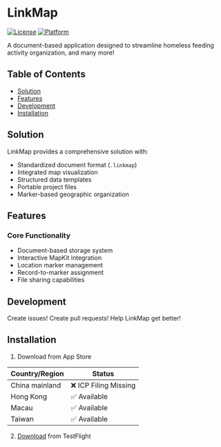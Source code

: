# LinkMap

[![License](https://img.shields.io/badge/License-MIT-blue.svg)](https://github.com/Endsunset/LinkMap/blob/main/LICENSE)
[![Platform](https://img.shields.io/badge/platform-iOS%2018%2B%20%7C%20iPadOS%2018%2B-lightgrey.svg)](https://www.apple.com.cn/ios/ios-18/)

A document-based application designed to streamline homeless feeding activity organization, and many more!

## Table of Contents
- [Solution](#solution)
- [Features](#features)
- [Development](#Development)
- [Installation](#installation)

## Solution

LinkMap provides a comprehensive solution with:

- Standardized document format (`.linkmap`)
- Integrated map visualization
- Structured data templates
- Portable project files
- Marker-based geographic organization

## Features

### Core Functionality
- Document-based storage system
- Interactive MapKit integration
- Location marker management
- Record-to-marker assignment
- File sharing capabilities

## Development

Create issues!
Create pull requests!
Help LinkMap get better!

## Installation

1. Download from App Store

| Country/Region   | Status                  |  
|------------------|-------------------------|  
| China mainland   | ❌ ICP Filing Missing   |  
| Hong Kong        | ✅ Available            |  
| Macau            | ✅ Available            |  
| Taiwan           | ✅ Available            |  

2. [Download](https://testflight.apple.com/join/3gYf2dw6) from TestFlight
